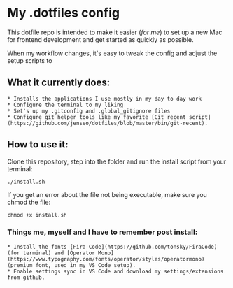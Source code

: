 # My .dotfiles config
This dotfile repo is intended to make it easier (*for me*) to set up a new Mac for frontend development and get started as quickly as possible.

When my workflow changes, it's easy to tweak the config and adjust the setup scripts to 

## What it currently does:
	* Installs the applications I use mostly in my day to day work
	* Configure the terminal to my liking
	* Set's up my .gitconfig and .global_gitignore files
	* Configure git helper tools like my favorite [Git recent script](https://github.com/jenseo/dotfiles/blob/master/bin/git-recent).

## How to use it:
Clone this repository, step into the folder and run the install script from your terminal:

`./install.sh`

If you get an error about the file not being executable, make sure you chmod the file:

`chmod +x install.sh`

### Things me, myself and I have to remember post install:
	* Install the fonts [Fira Code](https://github.com/tonsky/FiraCode) (for terminal) and [Operator Mono](https://www.typography.com/fonts/operator/styles/operatormono) (premium font, used in my VS Code setup).
	* Enable settings sync in VS Code and download my settings/extensions from github.